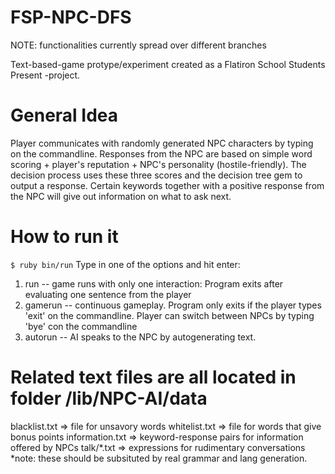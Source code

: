 # FSP-NPC-DFS

NOTE: functionalities currently spread over different branches


Text-based-game protype/experiment created as a Flatiron School Students Present -project.

# General Idea
Player communicates with randomly generated NPC characters by typing on the commandline. Responses from the NPC are
based on simple word scoring + player's reputation + NPC's personality (hostile-friendly). 
The decision process uses these three scores and the decision tree gem to output a response. Certain keywords together with
a positive response from the NPC will give out information on what to ask next.

# How to run it
`$ ruby bin/run`
Type in one of the options and hit enter: 
1) run -- game runs with only one interaction: Program exits after evaluating one sentence from the player
2) gamerun -- continuous gameplay. Program only exits if the player types 'exit' on the commandline. Player can switch between NPCs by typing 'bye' con the commandline
3) autorun -- AI speaks to the NPC by autogenerating text.

# Related text files are all located in folder /lib/NPC-AI/data
blacklist.txt => file for unsavory words
whitelist.txt => file for words that give bonus points
information.txt => keyword-response pairs for information offered by NPCs
talk/*.txt => expressions for rudimentary conversations *note: these should be subsituted by real grammar and lang generation.


